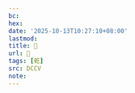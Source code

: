 ```yaml
---
bc:
hex:
date: '2025-10-13T10:27:10+08:00'
lastmod:
title: 􁶵
url: 􁶵
tags: [乾]
src: DCCV
note:
---
```

